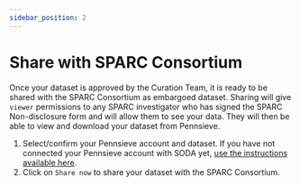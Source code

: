 ```yaml
---
sidebar_position: 2
---
```


# Share with SPARC Consortium

Once your dataset is approved by the Curation Team, it is ready to be shared with the SPARC Consortium as embargoed dataset. Sharing will give `viewer` permissions to any SPARC investigator who has signed the SPARC Non-disclosure form and will allow them to see your data. They will then be able to view and download your dataset from Pennsieve.

1. Select/confirm your Pennsieve account and dataset. If you have not connected your Pennsieve account with SODA yet, [use the instructions available here](../manage-dataset/connect-your-pennsieve-account-with-soda).
2. Click on `Share now` to share your dataset with the SPARC Consortium.

